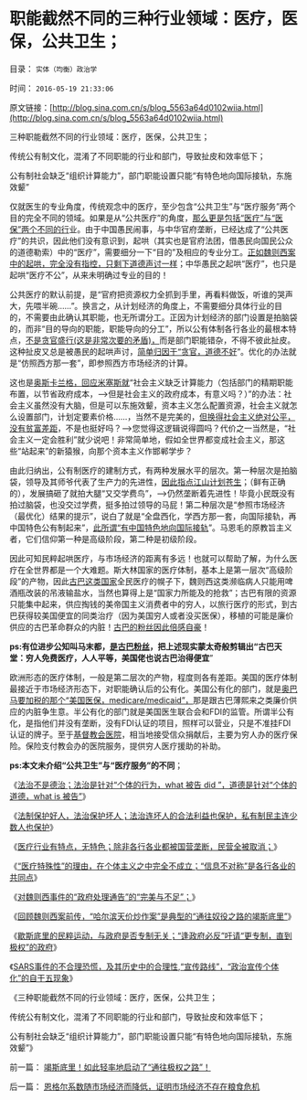 # 职能截然不同的三种行业领域：医疗，医保，公共卫生；

目录： `实体（均衡）政治学` 

时间： `2016-05-19 21:33:06` 

原文链接：[http://blog.sina.com.cn/s/blog_5563a64d0102wiia.html](http://blog.sina.com.cn/s/blog_5563a64d0102wiia.html)

三种职能截然不同的行业领域：医疗，医保，公共卫生；

传统公有制文化，混淆了不同职能的行业和部门，导致扯皮和效率低下；

公有制社会缺乏“组织计算能力”，部门职能设置只能“有特色地向国际接轨，东施效颦”

仅就医生的专业角度，传统观念中的医疗，至少包含“公共卫生”与“医疗服务”两个目的完全不同的领域。如果是从“公共医疗”的角度，[那么更是包括“医疗”与“医保”两个不同的行](../../../2010/7/13/中国“病得起”个人现金财产需1000万以上.md)业。由于中国愚民闹事，与中华官府垄断，已经达成了“公共医疗”的共识，因此他们没有意识到，起哄（其实也是官府法团，借愚民向国民公众的道德勒索）中的“医疗”，需要细分一下“目的”及相应的专业分工。[正如魏则西案中的起哄，完全没有指控，只剩下道德声讨一样](../../../2016/5/10/魏则西事件中的民粹，道德定性和“黑律师”.md)；中华愚民之起哄“医疗”，也只是起哄“医疗不公”，从来未明确过专业的目的！

公共医疗的默认前提，是“官府把资源权力全抓到手里，再看料做饭，听谁的哭声大，先喂半碗……”。换言之，从计划经济的角度上，不需要细分具体行业的目的，不需要由此确认其职能，也无所谓分工。正因为计划经济的部门设置是拍脑袋的，而非“目的导向的职能，职能导向的分工”，所以公有体制各行各业的最根本特点，[不是贪官盛行(这是非常次要的矛盾)，](../../../2010/3/1/讲民主的反腐败，从何说起？.md)而是部门职能错杂，不得不彼此扯皮。这种扯皮又总是被愚民的起哄声讨，[简单归因于“贪官，道德不好](../../../2015/4/8/将妖魔化“贪官，坏人，独裁者”视为“正义，真理”的愚民和公知；.md)”。优化的办法就是“仿照西方那一套”，即参照西方市场经济的计算。

这也是[奥斯卡兰格，回应米塞斯就](../../../2015/2/5/社会主义不接受返祖，就只能自取灭亡；落后的社会主义才能生存；.md)“社会主义缺乏计算能力（包括部门的精期职能布置，以节省政府成本，——>但是社会主义的政府成本，有意义吗？）”的办法：社会主义虽然没有大脑，但是可以东施效颦，资本主义怎么配置资源，社会主义就怎么设置部门，计划定要素价格……，当然不是完美的，[但换得社会主义绝对公平，没有贫富差距](../../../2010/11/4/反垄断情结就是均贫富的民粹情结复贫富差距.md)，不是也挺好吗？——>您觉得这逻辑说得圆吗？代价之一当然是，“社会主义一定会胜利”就少说吧！非常简单地，假如全世界都变成社会主义，那这些“站起来”的新猿猴，向那个资本主义作邯郸学步？

由此归纳出，公有制医疗的建制方式，有两种发展水平的层次。第一种层次是拍脑袋，领导及其师爷代表了生产力的先进性，[因此指点江山计划苍生](../../../2009/6/16/三脚猫真理观支持着计划苍生的优越信念.md)；（鲜有正确的），发展搞砸了就拍大腿“又交学费鸟”，——>仍然垄断着先进性！毕竟小民既没有拍过脑袋，也没交过学费，挺多拍过领导的马屁！第二种层次是“参照市场经济（最优化）结果的提示”，说白了就是“全盘西化，学西方那一套，向国际接轨，再中国特色公有制起来”，[此所谓“有中国特色地向国际接轨](../../../2012/7/12/有特色的“国际接轨”都是公害知识分子鼓吹的.md)”。马恩毛的原教旨主义者，它们信仰第一种是高级阶段，第二种是初级阶段。

因此可知民粹起哄医疗，与市场经济的距离有多远！也就可以帮助了解，为什么医疗在全世界都是一个大难题。斯大林国家的医疗体制，基本上是第一层次“高级阶段”的产物，因此[古巴这类国家](http://blog.sina.com.cn/s/blog_cc521dde0102vev5.html)全民医疗的幌子下，魏则西这类濒临病人只能用啤酒瓶改装的吊液输盐水，当然也算得上是“国家力所能及的抢救”；古巴有限的资源只能集中起来，供应掏钱的美帝国主义消费者中的穷人，以旅行医疗的形式，到古巴获得较美国便宜的同类治疗（因为美国穷人或者没买医保），移植的可能是廉价供应的古巴革命群众的内脏！[古巴的粉丝因此倍感自豪](http://blog.sina.com.cn/s/blog_5054769e0102wqwi.html)！

**ps:有位进步公知叫马末都，[是古巴粉丝](http://blog.sina.com.cn/s/blog_5054769e0102wqkp.html)，把上述现实蒙太奇般剪辑出“古巴天堂：穷人免费医疗，人人平等，美国佬也说古巴治得便宜**”

欧洲形态的医疗体制，一般是第二层次的产物，程度则各有差距。美国的医疗体制最接近于市场经济形态下，对职能确认后的公有化。美国公有化的部门，就是[奥巴马要加税的那个“美国医保，medicare/medicaid”，](../../../2014/8/5/美国几种医疗保险，奥巴马医改的诡异.md)那是跟古巴薄熙来之类廉价供应的内脏争生意。半公有化的部门就是美国医生联合会和FDI的监管。所谓半公有化，是指他们并没有垄断，没有FDI认证的项目，照样可以营业，只是不准挂FDI认证的牌子。至于[基督教会医院](../../../2014/4/5/各国公共医疗符合“通往奴役之路”的先验预期.md)，相当地接受信众捐献后，主要为穷人办的医疗保险。保险支付教会办的医院服务，提供穷人医疗援助的补助。

**ps:本文未介绍“公共卫生”与“医疗服务”的不同**；

《[法治不是德治；法治是针对“个体的行为，what
被告 did ”，道德是针对“个体的道德，what is 被告”](../../../2016/5/11/道德不是法律，法治不是德治，法制不一定符合法治；.md)》

《[法制保护好人，法治保护坏人；法治连坏人的合法利益也保护，私有制民主连少数人也保护](../../../2016/5/12/法制保护好人，法治连坏人也加以保护；.md)》

《[医疗行业有特点，无特色；除非各行各业都被国营垄断，民营全被取消；](../../../2016/5/13/医疗行业有特点，无特色；否则的话，…….md)》

《[“医疗特殊性”的理由，在个体主义之中完全不成立；“信息不对称”是各行各业的共同点](../../../2016/5/14/“医疗特殊性”的理由，在个体主义之中完全不成立；.md)》

《[对魏则西事件的“政府处理通告”的“完美与不足”；](../../../2016/5/15/对魏则西事件的“政府处理通告”的“完美与不足”；.md)》

《[回顾魏则西案前传，“哈尔滨天价炒作案”是典型的“通往奴役之路的竭斯底里”](../../../2016/5/16/魏则西案前传，“2006年，哈尔滨天价炒作案”；.md)》

《[歇斯底里的民粹运动，与政府是否专制无关；“逢政府必反”吁请“更专制，直到极权”的政府](../../../2016/5/17/歇斯底里的民粹运动逢政府必反，与专制无关；.md)》

《[SARS事件的不合理恐慌，及其历史中的合理性,“宣传路线”，“政治宣传个体化”的自干五现象](../../../2016/5/18/SARS事件的不合理恐慌，“政治宣传模式”，历史中的合理性.md)》

《三种职能截然不同的行业领域：医疗，医保，公共卫生；

传统公有制文化，混淆了不同职能的行业和部门，导致扯皮和效率低下；

公有制社会缺乏“组织计算能力”，部门职能设置只能“有特色地向国际接轨，东施效颦”》

前一篇： [竭斯底里！如此轻率地启动了“通往极权之路”！](../../../2016/5/29/竭斯底里！如此轻率地启动了“通往极权之路”！.md)

后一篇： [恩格尔系数随市场经济而降低，证明市场经济不存在粮食危机](../../../2016/2/21/恩格尔系数随市场经济而降低，证明市场经济不存在粮食危机.md)


